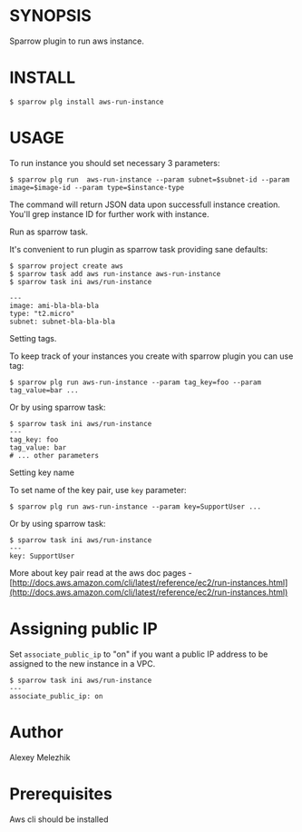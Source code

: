 # SYNOPSIS

Sparrow plugin to run aws instance.


# INSTALL

    $ sparrow plg install aws-run-instance


# USAGE

To run instance you should set necessary 3 parameters:


    $ sparrow plg run  aws-run-instance --param subnet=$subnet-id --param image=$image-id --param type=$instance-type

The command will return JSON data upon successfull instance creation. You'll grep instance ID for 
further work with instance.


Run as sparrow task.

It's convenient to run plugin as sparrow task providing sane defaults:

    $ sparrow project create aws
    $ sparrow task add aws run-instance aws-run-instance
    $ sparrow task ini aws/run-instance

    ---
    image: ami-bla-bla-bla
    type: "t2.micro"
    subnet: subnet-bla-bla-bla


Setting tags.

To keep track of your instances you create with sparrow plugin you can use tag:


    $ sparrow plg run aws-run-instance --param tag_key=foo --param tag_value=bar ...
 
Or by using sparrow task:

    $ sparrow task ini aws/run-instance
    ---
    tag_key: foo
    tag_value: bar
    # ... other parameters 

Setting key name

To set name of the key pair, use `key` parameter:

    $ sparrow plg run aws-run-instance --param key=SupportUser ...

Or by using sparrow task:


    $ sparrow task ini aws/run-instance
    ---
    key: SupportUser


More about key pair read at the aws doc pages - [http://docs.aws.amazon.com/cli/latest/reference/ec2/run-instances.html](http://docs.aws.amazon.com/cli/latest/reference/ec2/run-instances.html)

# Assigning public IP

Set `associate_public_ip` to "on" if you want a public IP address to be assigned to the new instance in a VPC.

    $ sparrow task ini aws/run-instance
    ---
    associate_public_ip: on

# Author

Alexey Melezhik


# Prerequisites

Aws cli should be installed

